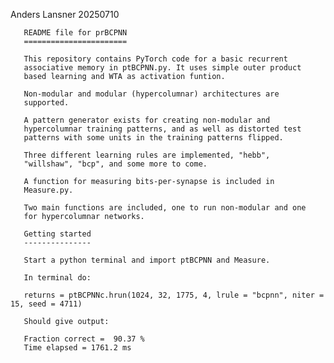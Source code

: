 Anders Lansner 20250710

       README file for prBCPNN
       =======================

       This repository contains PyTorch code for a basic recurrent
       associative memory in ptBCPNN.py. It uses simple outer product
       based learning and WTA as activation funtion.

       Non-modular and modular (hypercolumnar) architectures are
       supported.

       A pattern generator exists for creating non-modular and
       hypercolumnar training patterns, and as well as distorted test
       patterns with some units in the training patterns flipped.

       Three different learning rules are implemented, "hebb",
       "willshaw", "bcp", and some more to come.

       A function for measuring bits-per-synapse is included in
       Measure.py.

       Two main functions are included, one to run non-modular and one
       for hypercolumnar networks.

       Getting started
       ---------------

       Start a python terminal and import ptBCPNN and Measure.

       In terminal do:

       returns = ptBCPNNc.hrun(1024, 32, 1775, 4, lrule = "bcpnn", niter = 15, seed = 4711)
       
       Should give output:

       Fraction correct =  90.37 %
       Time elapsed = 1761.2 ms
